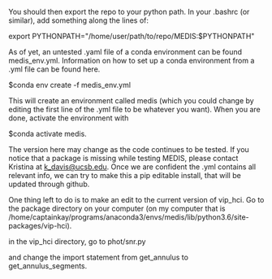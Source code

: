 You should then export the repo to your python path. In your .bashrc (or similar), add something along the lines of:

export PYTHONPATH="/home/user/path/to/repo/MEDIS:$PYTHONPATH"


As of yet, an untested .yaml file of a conda environment can be found medis_env.yml. Information on how to set up a conda environment from a .yml file can be found here.

$conda env create -f medis_env.yml

This will create an environment called medis (which you could change by editing the first line of the .yml file to be whatever you want). When you are done, activate the environment with

$conda activate medis.

The version here may change as the code continues to be tested. If you notice that a package is missing while testing MEDIS, please contact Kristina at k_davis@ucsb.edu. Once we are confident the .yml contains all relevant info, we can try to make this a pip editable install, that will be updated through github.

One thing left to do is to make an edit to the current version of vip_hci. Go to the package directory on your computer (on my computer that is /home/captainkay/programs/anaconda3/envs/medis/lib/python3.6/site-packages/vip-hci).

in the vip_hci directory, go to phot/snr.py

and change the import statement from get_annulus to get_annulus_segments.
